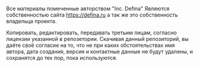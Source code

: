 Все материалы помеченные авторством "Inc. Defina"
Являются собственностью сайта https://defina.ru
а так же это собственность владельца проекта.

Копировать, редактировать, передавать третьим лицам, согласно лицензии указанной в репозетории.
Скачивая данный репозиторий, вы даёте своё согласие на то, что не при каких обстоятельствах
имя автора, дата создания, версия и контактные данные не будут удалены, и сохранятся до тех пор,
пока используются.
